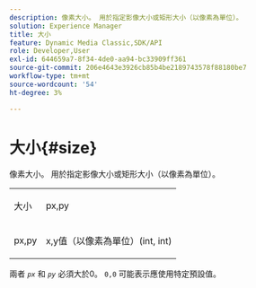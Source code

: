 ```yaml
---
description: 像素大小。 用於指定影像大小或矩形大小（以像素為單位）。
solution: Experience Manager
title: 大小
feature: Dynamic Media Classic,SDK/API
role: Developer,User
exl-id: 644659a7-8f34-4de0-aa94-bc33909ff361
source-git-commit: 206e4643e3926cb85b4be2189743578f88180be7
workflow-type: tm+mt
source-wordcount: '54'
ht-degree: 3%

---
```


# 大小{#size}

像素大小。 用於指定影像大小或矩形大小（以像素為單位）。

<table id="simpletable_06761BED6FF14C2A83745A78B10D3419"> 
 <tr class="strow"> 
  <td class="stentry"> <p><span class="codeph"> <span class="varname"> 大小</span> </span> </p> </td> 
  <td class="stentry"> <p><span class="codeph"> <span class="varname"> px,py</span> </span> </p></td> 
 </tr> 
 <tr class="strow"> 
  <td class="stentry"> <p><span class="codeph"> <span class="varname"> px,py</span> </span> </p></td> 
  <td class="stentry"> <p>x,y值（以像素為單位）(int, int) </p></td> 
 </tr> 
</table>

兩者 *`px`* 和 *`py`* 必須大於0。 `0,0` 可能表示應使用特定預設值。
